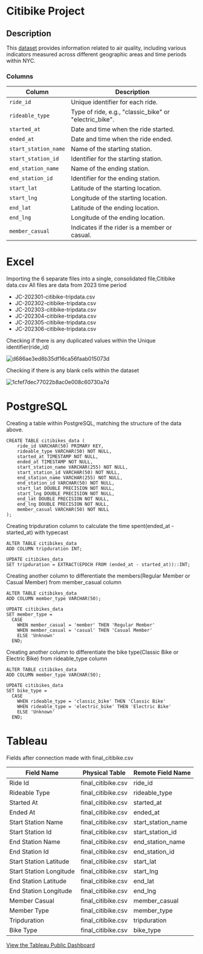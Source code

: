 # Citibike Project

## Description

This [dataset](https://data.cityofnewyork.us/Environment/Air-Quality/c3uy-2p5r) provides information related to air quality, including various indicators measured across different geographic areas and time periods within NYC.

### Columns


| Column              | Description                                     |
|---------------------|-------------------------------------------------|
| `ride_id`           | Unique identifier for each ride.                |
| `rideable_type`     | Type of ride, e.g., "classic_bike" or "electric_bike". |
| `started_at`        | Date and time when the ride started.            |
| `ended_at`          | Date and time when the ride ended.              |
| `start_station_name`| Name of the starting station.                   |
| `start_station_id`  | Identifier for the starting station.            |
| `end_station_name`  | Name of the ending station.                     |
| `end_station_id`    | Identifier for the ending station.              |
| `start_lat`         | Latitude of the starting location.              |
| `start_lng`         | Longitude of the starting location.             |
| `end_lat`           | Latitude of the ending location.                |
| `end_lng`           | Longitude of the ending location.               |
| `member_casual`     | Indicates if the rider is a member or casual. 

# Excel

Importing the 6 separate files into a single, consolidated file,Citibike data.csv
All files are data from 2023 time period

- JC-202301-citibike-tripdata.csv
- JC-202302-citibike-tripdata.csv
- JC-202303-citibike-tripdata.csv
- JC-202304-citibike-tripdata.csv
- JC-202305-citibike-tripdata.csv
- JC-202306-citibike-tripdata.csv



Checking if there is any duplicated values within the Unique identifier(ride_id)


![d686ae3ed8b35df16ca56faab015073d](https://github.com/ezeng2087/Air-Quality-NYC-Project/assets/154565917/2ebcc7fd-69d4-46f4-a981-1cca6562233f)

Checking if there is any blank cells within the dataset

![1cfef7dec77022b8ac0e008c60730a7d](https://github.com/ezeng2087/Air-Quality-NYC-Project/assets/154565917/e9e76daf-9608-45a8-9178-e15be1783bfd)



# PostgreSQL

Creating a table within PostgreSQL, matching the structure of the data above.
```
CREATE TABLE citibikes_data (
    ride_id VARCHAR(50) PRIMARY KEY,
    rideable_type VARCHAR(50) NOT NULL,
    started_at TIMESTAMP NOT NULL,
    ended_at TIMESTAMP NOT NULL,
    start_station_name VARCHAR(255) NOT NULL,
    start_station_id VARCHAR(50) NOT NULL,
    end_station_name VARCHAR(255) NOT NULL,
    end_station_id VARCHAR(50) NOT NULL,
    start_lat DOUBLE PRECISION NOT NULL,
    start_lng DOUBLE PRECISION NOT NULL,
    end_lat DOUBLE PRECISION NOT NULL,
    end_lng DOUBLE PRECISION NOT NULL,
    member_casual VARCHAR(50) NOT NULL
);
```
Creating tripduration column to calculate the time spent(ended_at - started_at) with typecast
```
ALTER TABLE citibikes_data
ADD COLUMN tripduration INT;

UPDATE citibikes_data
SET tripduration = EXTRACT(EPOCH FROM (ended_at - started_at))::INT;
```

Creating another column to differentiate the members(Regular Member or Casual Member) from member_casual column

```
ALTER TABLE citibikes_data
ADD COLUMN member_type VARCHAR(50);

UPDATE citibikes_data
SET member_type = 
  CASE 
    WHEN member_casual = 'member' THEN 'Regular Member'
    WHEN member_casual = 'casual' THEN 'Casual Member'
    ELSE 'Unknown'
  END;
```

Creating another column to differentiate the bike type(Classic Bike or Electric Bike) from rideable_type column

```
ALTER TABLE citibikes_data
ADD COLUMN member_type VARCHAR(50);

UPDATE citibikes_data
SET bike_type = 
  CASE 
    WHEN rideable_type = 'classic_bike' THEN 'Classic Bike'
    WHEN rideable_type = 'electric_bike' THEN 'Electric Bike'
    ELSE 'Unknown'
  END;
```

# Tableau

Fields after connection made with final_citibike.csv

| Field Name             | Physical Table     | Remote Field Name |
|------------------------|--------------------|-------------------|
| Ride Id                | final_citibike.csv | ride_id           |
| Rideable Type          | final_citibike.csv | rideable_type     |
| Started At             | final_citibike.csv | started_at        |
| Ended At               | final_citibike.csv | ended_at          |
| Start Station Name     | final_citibike.csv | start_station_name|
| Start Station Id       | final_citibike.csv | start_station_id  |
| End Station Name       | final_citibike.csv | end_station_name  |
| End Station Id         | final_citibike.csv | end_station_id    |
| Start Station Latitude | final_citibike.csv | start_lat         |
| Start Station Longitude| final_citibike.csv | start_lng         |
| End Station Latitude   | final_citibike.csv | end_lat           |
| End Station Longitude  | final_citibike.csv | end_lng           |
| Member Casual          | final_citibike.csv | member_casual     |
| Member Type            | final_citibike.csv | member_type       |
| Tripduration           | final_citibike.csv | tripduration      |
| Bike Type              | final_citibike.csv | bike_type         |

[View the Tableau Public Dashboard](https://public.tableau.com/views/FinalCitibike/Dashboard?:language=en-US&publish=yes&:display_count=n&:origin=viz_share_link)

